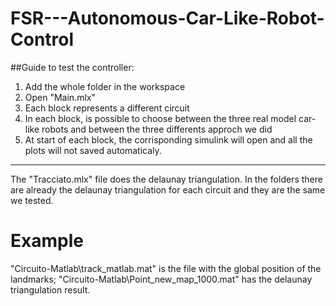 # FSR---Autonomous-Car-Like-Robot-Control

##Guide to test the controller:
1. Add the whole folder in the workspace
2. Open "Main.mlx"
3. Each block represents a different circuit
4. In each block, is possible to choose between the three real model car-like robots and between the three differents approch we did
5. At start of each block, the corrisponding simulink will open and all the plots will not saved automaticaly.
   
---
The "Tracciato.mlx" file does the delaunay triangulation. 
In the folders there are already the delaunay triangulation for each circuit and they are the same we tested.

# Example
"Circuito-Matlab\track_matlab.mat" is the file with the global position of the landmarks;
"Circuito-Matlab\Point_new_map_1000.mat" has the delaunay triangulation result.
